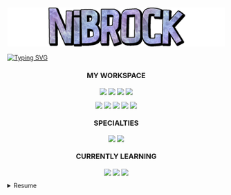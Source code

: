 ![Nibrock Banner](./assets/Nibrock%20Transparent.png)

[![Typing SVG](https://readme-typing-svg.herokuapp.com?font=Silkscreen&size=50&pause=1000&color=8B0CF7&center=true&width=1500&height=100&lines=Freelance+Designer)](https://git.io/typing-svg)

<h3 align="center">
MY WORKSPACE
</h3>
<p align="center">
<img align="center" height="25" src="https://img.shields.io/badge/Windows%2010-0078D6?style=for-the-badge&logo=windows&logoColor=white">
<img align="center" height="25" src="https://img.shields.io/badge/Intel%20-Core_i9_11th-0071C5?style=for-the-badge&logo=intel&logoColor=white">
<img align="center" height="25" src="https://img.shields.io/badge/RAM-64GB-%230071C5.svg?&style=for-the-badge&logoColor=white">
<img align="center" height="25" src="https://img.shields.io/badge/NVIDIA-RTX 3090-76B900?style=for-the-badge&logo=nvidia&logoColor=white">
</p>

<p align="center">
<img align="center" height="20" src="https://img.shields.io/badge/Google_chrome-4285F4?style=for-the-badge&logo=Google-chrome&logoColor=white">
<img align="center" height="20" src="https://img.shields.io/badge/Adobe%20Creative%20Cloud-DA1F26?style=for-the-badge&logo=Adobe%20Creative%20Cloud&logoColor=white">
<img align="center" height="20" src="https://img.shields.io/badge/Microsoft_Office-D83B01?style=for-the-badge&logo=microsoft-office&logoColor=white">
<img align="center" height="20" src="https://img.shields.io/badge/Notepad++-90E59A.svg?style=for-the-badge&logo=notepad%2B%2B&logoColor=black">
<img align="center" height="20" src="https://img.shields.io/badge/iOS-000000?style=for-the-badge&logo=ios&logoColor=white">
</p>

<h3 align="center">
SPECIALTIES
</h3>

<p align="center">
<img align="center" height="25" src="https://img.shields.io/badge/adobe%20photoshop-%2331A8FF.svg?style=for-the-badge&logo=adobe%20photoshop&logoColor=white">
<img align="center" height="25" src="https://img.shields.io/badge/Microsoft_Excel-217346?style=for-the-badge&logo=microsoft-excel&logoColor=white">
</p>

<h3 align="center">
CURRENTLY LEARNING
</h3>

<p align="center">
<img align="center" height="20" src="https://img.shields.io/badge/adobe%20illustrator-%23FF9A00.svg?style=for-the-badge&logo=adobe%20illustrator&logoColor=white">
<img align="center" height="20" src="https://img.shields.io/badge/IntelliJ_IDEA-000000.svg?style=for-the-badge&logo=intellij-idea&logoColor=white">
<img align="center" height="20" src="https://img.shields.io/badge/java-%23ED8B00.svg?style=for-the-badge&logo=java&logoColor=white">
</p>

<details>
<summary>Resume</summary>

# Design
>NOTE: This resume is a work in progress and does not represent my entire body of work.

## Minecraft
### Spigot Plugin Pages
- [Blep Fishing](https://www.spigotmc.org/resources/blep-fishing.78555/) - Logo, Header, Banners, and Buttons
- [SellGui](https://www.spigotmc.org/resources/sellgui.55201/) - Logo and Header

### Miscellaneous
- [Nibrock's GUI](https://www.planetminecraft.com/texture-pack/nibrock-s-gui/) - A complete redesign of the Minecraft GUI from scratch
- [EmeraldsEnhanced](https://www.spigotmc.org/resources/emeralds-enriched-itemsadder.104789/) - A simple ItemsAdder addon with edited textures allowing players to craft emerald tools and armor

</details>

<!--
**Nibrock/nibrock** is a ✨ _special_ ✨ repository because its `README.md` (this file) appears on your GitHub profile.

Here are some ideas to get you started:

- 🔭 I’m currently working on ...
- 🌱 I’m currently learning ...
- 👯 I’m looking to collaborate on ...
- 🤔 I’m looking for help with ...
- 💬 Ask me about ...
- 📫 How to reach me: ...
- 😄 Pronouns: ...
- ⚡ Fun fact: ...
-->
